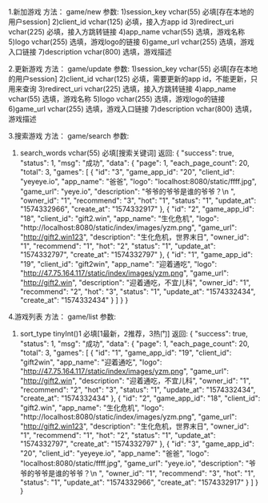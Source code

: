 1.新加游戏
方法： game/new
参数:
1)session_key vchar(55) 必填[存在本地的用户session]
2)client_id   vchar(125) 必填，接入方app id
3)redirect_uri vchar(225) 必填，接入方跳转链接
4)app_name  vchar(55)   选填，游戏名称
5)logo      vchar(255)  选填，游戏logo的链接
6)game_url  vchar(255)  选填，游戏入口链接
7)description   vchar(800)  选填，游戏描述


2.更新游戏
方法： game/update
参数:
1)session_key vchar(55) 必填[存在本地的用户session]
2)client_id   vchar(125) 必填，需要更新的app id，不能更新，只用来查询
3)redirect_uri vchar(225) 选填，接入方跳转链接
4)app_name  vchar(55)   选填，游戏名称
5)logo      vchar(255)  选填，游戏logo的链接
6)game_url  vchar(255)  选填，游戏入口链接
7)description   vchar(800)  选填，游戏描述


3.搜索游戏
方法： game/search
参数:
1) search_words vchar(55) 必填[搜索关键词]
返回:
{
    "success": true,
    "status": 1,
    "msg": "成功",
    "data": {
        "page": 1,
        "each_page_count": 20,
        "total": 3,
        "games": [
            {
                "id": "3",
                "game_app_id": "20",
                "client_id": "yeyeye.io",
                "app_name": "爸爸",
                "logo": "localhost:8080/static/ffff.jpg",
                "game_url": "yeye.io",
                "description": "爷爷的爷爷是谁的爷爷？\n                ",
                "owner_id": "1",
                "recommend": "3",
                "hot": "1",
                "status": "1",
                "update_at": "1574332966",
                "create_at": "1574332917"
            },
            {
                "id": "2",
                "game_app_id": "18",
                "client_id": "gift2.win",
                "app_name": "生化危机",
                "logo": "http://localhost:8080/static/index/images/yzm.png",
                "game_url": "http://gift2.win123",
                "description": "生化危机，世界末日",
                "owner_id": "1",
                "recommend": "1",
                "hot": "2",
                "status": "1",
                "update_at": "1574332797",
                "create_at": "1574332797"
            },
            {
                "id": "1",
                "game_app_id": "19",
                "client_id": "gift2win",
                "app_name": "迎着通吃",
                "logo": "http://47.75.164.117/static/index/images/yzm.png",
                "game_url": "http://gift2.win",
                "description": "迎着通吃，不宜儿科",
                "owner_id": "1",
                "recommend": "2",
                "hot": "3",
                "status": "1",
                "update_at": "1574332434",
                "create_at": "1574332434"
            }
        ]
    }
}

4.游戏列表
方法： game/list
参数:
1) sort_type tinyInt()1 必填[1最新，2推荐，3热门]
返回:
{
    "success": true,
    "status": 1,
    "msg": "成功",
    "data": {
        "page": 1,
        "each_page_count": 20,
        "total": 3,
        "games": [
            {
                "id": "1",
                "game_app_id": "19",
                "client_id": "gift2win",
                "app_name": "迎着通吃",
                "logo": "http://47.75.164.117/static/index/images/yzm.png",
                "game_url": "http://gift2.win",
                "description": "迎着通吃，不宜儿科",
                "owner_id": "1",
                "recommend": "2",
                "hot": "3",
                "status": "1",
                "update_at": "1574332434",
                "create_at": "1574332434"
            },
            {
                "id": "2",
                "game_app_id": "18",
                "client_id": "gift2.win",
                "app_name": "生化危机",
                "logo": "http://localhost:8080/static/index/images/yzm.png",
                "game_url": "http://gift2.win123",
                "description": "生化危机，世界末日",
                "owner_id": "1",
                "recommend": "1",
                "hot": "2",
                "status": "1",
                "update_at": "1574332797",
                "create_at": "1574332797"
            },
            {
                "id": "3",
                "game_app_id": "20",
                "client_id": "yeyeye.io",
                "app_name": "爸爸",
                "logo": "localhost:8080/static/ffff.jpg",
                "game_url": "yeye.io",
                "description": "爷爷的爷爷是谁的爷爷？\n                ",
                "owner_id": "1",
                "recommend": "3",
                "hot": "1",
                "status": "1",
                "update_at": "1574332966",
                "create_at": "1574332917"
            }
        ]
    }
}

